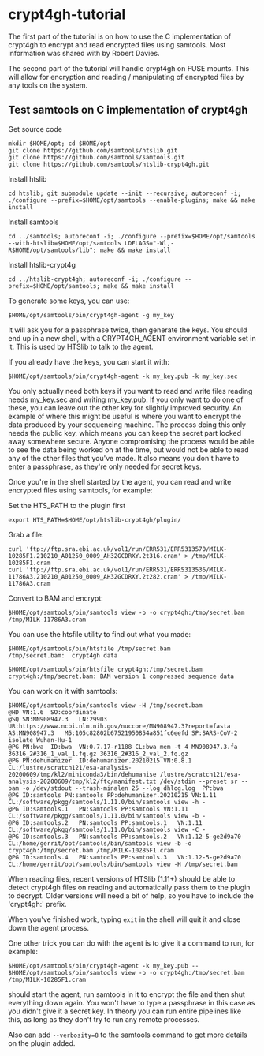 # crypt4gh-tutorial

The first part of the tutorial is on how to use the C implementation of crypt4gh to encrypt and read encrypted files using samtools. Most information was shared with by Robert Davies.

The second part of the tutorial will handle crypt4gh on FUSE mounts. This will allow for encryption and reading / manipulating of encrypted files by any tools on the system.

## Test samtools on C implementation of crypt4gh

Get source code
```
mkdir $HOME/opt; cd $HOME/opt
git clone https://github.com/samtools/htslib.git
git clone https://github.com/samtools/samtools.git
git clone https://github.com/samtools/htslib-crypt4gh.git
```

Install htslib
```
cd htslib; git submodule update --init --recursive; autoreconf -i; ./configure --prefix=$HOME/opt/samtools --enable-plugins; make && make install
```

Install samtools
```
cd ../samtools; autoreconf -i; ./configure --prefix=$HOME/opt/samtools --with-htslib=$HOME/opt/samtools LDFLAGS="-Wl,-R$HOME/opt/samtools/lib"; make && make install
```

Install htslib-crypt4g
```
cd ../htslib-crypt4gh; autoreconf -i; ./configure --prefix=$HOME/opt/samtools; make && make install
```

To generate some keys, you can use:
```
$HOME/opt/samtools/bin/crypt4gh-agent -g my_key
```
It will ask you for a passphrase twice, then generate the keys. You should end up in a new shell, with a CRYPT4GH_AGENT environment variable set in it. This is used by HTSlib to talk to the agent.

If you already have the keys, you can start it with:
```
$HOME/opt/samtools/bin/crypt4gh-agent -k my_key.pub -k my_key.sec
```

You only actually need both keys if you want to read and write files reading needs my_key.sec and writing my_key.pub. If you only want to do one of these, you can leave out the other key for slightly improved security. An example of where this might be useful is where you want to encrypt the data produced by your sequencing machine. The process doing this only needs the public key, which means you can keep the secret part locked away somewhere secure. Anyone compromising the process would be able to see the data being worked on at the time, but would not be able to read any of the other files that you've made. It also means you don't have to enter a passphrase, as they're only needed for secret keys.

Once you're in the shell started by the agent, you can read and write encrypted files using samtools, for example:

Set the HTS_PATH to the plugin first
```
export HTS_PATH=$HOME/opt/htslib-crypt4gh/plugin/
```

Grab a file:
```
curl 'ftp://ftp.sra.ebi.ac.uk/vol1/run/ERR531/ERR5313570/MILK-10285F1.210210_A01250_0009_AH32GCDRXY.2t316.cram' > /tmp/MILK-10285F1.cram
curl 'ftp://ftp.sra.ebi.ac.uk/vol1/run/ERR531/ERR5313536/MILK-11786A3.210210_A01250_0009_AH32GCDRXY.2t282.cram' > /tmp/MILK-11786A3.cram
```
Convert to BAM and encrypt:
```
$HOME/opt/samtools/bin/samtools view -b -o crypt4gh:/tmp/secret.bam /tmp/MILK-11786A3.cram
```
You can use the htsfile utility to find out what you made:
```
$HOME/opt/samtools/bin/htsfile /tmp/secret.bam
/tmp/secret.bam:  crypt4gh data
```
```
$HOME/opt/samtools/bin/htsfile crypt4gh:/tmp/secret.bam
crypt4gh:/tmp/secret.bam: BAM version 1 compressed sequence data
```
You can work on it with samtools:
```
$HOME/opt/samtools/bin/samtools view -H /tmp/secret.bam
@HD	VN:1.6	SO:coordinate
@SQ	SN:MN908947.3	LN:29903	UR:https://www.ncbi.nlm.nih.gov/nuccore/MN908947.3?report=fasta	AS:MN908947.3	M5:105c82802b67521950854a851fc6eefd	SP:SARS-CoV-2 isolate Wuhan-Hu-1
@PG	PN:bwa	ID:bwa	VN:0.7.17-r1188	CL:bwa mem -t 4 MN908947.3.fa 36316_2#316_1_val_1.fq.gz 36316_2#316_2_val_2.fq.gz
@PG	PN:dehumanizer	ID:dehumanizer.20210215	VN:0.8.1	CL:/lustre/scratch121/esa-analysis-20200609/tmp/kl2/miniconda3/bin/dehumanise /lustre/scratch121/esa-analysis-20200609/tmp/kl2/ftc/manifest.txt /dev/stdin --preset sr --bam -o /dev/stdout --trash-minalen 25 --log dhlog.log	PP:bwa
@PG	ID:samtools	PN:samtools	PP:dehumanizer.20210215	VN:1.11	CL:/software/pkgg/samtools/1.11.0/bin/samtools view -h -
@PG	ID:samtools.1	PN:samtools	PP:samtools	VN:1.11	CL:/software/pkgg/samtools/1.11.0/bin/samtools view -b -
@PG	ID:samtools.2	PN:samtools	PP:samtools.1	VN:1.11	CL:/software/pkgg/samtools/1.11.0/bin/samtools view -C -
@PG	ID:samtools.3	PN:samtools	PP:samtools.2	VN:1.12-5-ge2d9a70	CL:/home/gerrit/opt/samtools/bin/samtools view -b -o crypt4gh:/tmp/secret.bam /tmp/MILK-10285F1.cram
@PG	ID:samtools.4	PN:samtools	PP:samtools.3	VN:1.12-5-ge2d9a70	CL:/home/gerrit/opt/samtools/bin/samtools view -H /tmp/secret.bam
```

When reading files, recent versions of HTSlib (1.11+) should be able to detect crypt4gh files on reading and automatically pass them to the plugin to decrypt. Older versions will need a bit of help, so you have to include the 'crypt4gh:' prefix.

When you've finished work, typing `exit` in the shell will quit it and close down the agent process.

One other trick you can do with the agent is to give it a command to run,
for example:
```
$HOME/opt/samtools/bin/crypt4gh-agent -k my_key.pub -- $HOME/opt/samtools/bin/samtools view -b -o crypt4gh:/tmp/secret.bam /tmp/MILK-10285F1.cram
```
should start the agent, run samtools in it to encrypt the file and then shut everything down again. You won't have to type a passphrase in this case as you didn't give it a secret key. In theory you can run entire pipelines like this, as long as they don't try to run any remote processes.

Also can add `--verbosity=8` to the samtools command to get more details on the plugin added.
